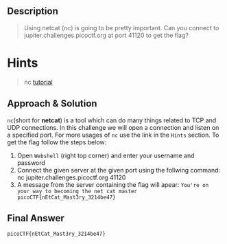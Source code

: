 ## Description

> Using netcat (nc) is going to be pretty important. Can you connect to jupiter.challenges.picoctf.org at port 41120 to get the flag?


# Hints

> nc [tutorial](https://linux.die.net/man/1/nc)


## Approach & Solution

`nc`(short for **netcat**) is a tool which can do many things related to TCP and UDP connections. In this challenge we will open a connection and listen on a specified port. For more usages of `nc` use the link in the `Hints` section.
To get the flag follow the steps below:

1. Open `Webshell` (right top corner) and enter your username and password
2. Connect the given server at the given port using the follwing command: nc jupiter.challenges.picoctf.org 41120
3. A message from the server containing the flag will apear: `You're on your way to becoming the net cat master picoCTF{nEtCat_Mast3ry_3214be47}`

## Final Answer
`picoCTF{nEtCat_Mast3ry_3214be47}`

